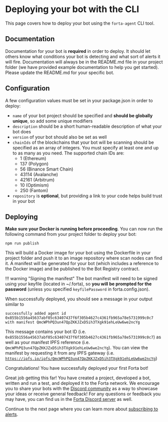 # Deploying your bot with the CLI

This page covers how to deploy your bot using the `forta-agent` CLI tool.

## Documentation

Documentation for your bot is **required** in order to deploy. It should let others know what conditions your bot is detecting and what sort of alerts it will fire. Documentation will always be in the README.md file in your project folder (we have provided example documentation to help you get started). Please update the README.md for your specific bot.

## Configuration

A few configuration values must be set in your package.json in order to deploy:

- `name` of your bot project should be specified and **should be globally unique**, so add some unique modifiers
- `description` should be a short human-readable description of what your bot does
- `version` of your bot should also be set as well
- `chainIds` of the blockchains that your bot will be scanning should be specified as an array of integers. You must specify at least one and up to as many as you need. The supported chain IDs are:
    - 1 (Ethereum)
    - 137 (Polygon)
    - 56 (Binance Smart Chain)
    - 43114 (Avalanche)
    - 42161 (Arbitrum)
    - 10 (Optimism)
    - 250 (Fantom)
- `repository` is **optional**, but providing a link to your code helps build trust in your bot

## Deploying

**Make sure your Docker is running before proceeding**. You can now run the following command from your project folder to deploy your bot:

```
npm run publish
```

This will build a Docker image for your bot using the Dockerfile in your project folder and push it to an image repository where scan nodes can find it. A manifest will be generated for your bot (which includes a reference to the Docker image) and be published to the Bot Registry contract.

!!! warning "Signing the manifest"
    The bot manifest will need to be signed using your keyfile (located in ~/.forta), so **you will be prompted for the password** (unless you specified `keyfilePassword` in forta.config.json).

When successfully deployed, you should see a message in your output similar to 
```
successfully added agent id 0x855b1556a45637abf05c63407437f6f305b4627c4361fb965a78e5731999c0c7 with manifest QmcWPhPQ3un47QpZKKJZxD5ih3TXgk91ehLeUw6we2ncYg
```
This message contains your bot ID (i.e. `0x855b1556a45637abf05c63407437f6f305b4627c4361fb965a78e5731999c0c7`) as well as your manifest IPFS reference (i.e. `QmcWPhPQ3un47QpZKKJZxD5ih3TXgk91ehLeUw6we2ncYg`). You can view the manifest by requesting it from any IPFS gateway (i.e. [`https://ipfs.io/ipfs/QmcWPhPQ3un47QpZKKJZxD5ih3TXgk91ehLeUw6we2ncYg`](https://ipfs.io/ipfs/QmcWPhPQ3un47QpZKKJZxD5ih3TXgk91ehLeUw6we2ncYg))

Congratulations! You have successfully deployed your first Forta bot!

Great job getting this far! You have created a project, developed a bot, written and run a test, and deployed it to the Forta network. We encourage you to share your bots with the [Discord community](https://discord.gg/DUju5Dh4J9) as a way to showcase your ideas or receive general feedback! For any questions or feedback you may have, you can find us in the [Forta Discord server](https://discord.gg/DUju5Dh4J9) as well.

Continue to the next page where you can learn more about [subscribing to alerts](subscribing.md).